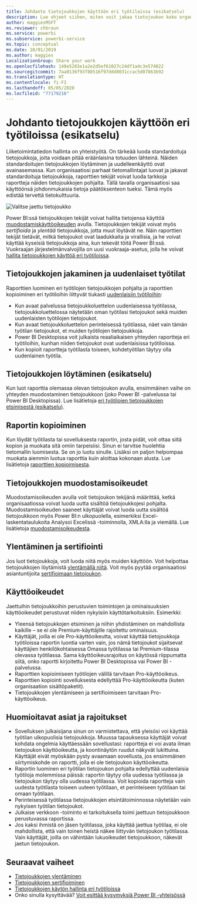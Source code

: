 ```yaml
---
title: Johdanto tietojoukkojen käyttöön eri työtiloissa (esikatselu)
description: Lue ohjeet siihen, miten voit jakaa tietojoukon koko organisaation käyttäjien kanssa. Tämän ansiosta he voivat luoda omissa työtiloissaan raportteja, jotka perustuvat sinun tietojoukkoosi.
author: maggiesMSFT
ms.reviewer: chbraun
ms.service: powerbi
ms.subservice: powerbi-service
ms.topic: conceptual
ms.date: 10/01/2019
ms.author: maggies
LocalizationGroup: Share your work
ms.openlocfilehash: 148e5283e1a2e2d5ef61027c24df1a4c3e574822
ms.sourcegitcommit: 7aa0136f93f88516f97ddd8031ccac5d07863b92
ms.translationtype: HT
ms.contentlocale: fi-FI
ms.lasthandoff: 05/05/2020
ms.locfileid: "77179216"
---
```

# <a name="intro-to-datasets-across-workspaces-preview"></a>Johdanto tietojoukkojen käyttöön eri työtiloissa (esikatselu)

Liiketoimintatiedon hallinta on yhteistyötä. On tärkeää luoda standardoituja tietojoukkoja, joita voidaan pitää eräänlaisina totuuden lähteinä. Näiden standardoitujen tietojoukkojen löytäminen ja uudelleenkäyttö ovat avainasemassa. Kun organisaatiosi parhaat tietomallintajat luovat ja jakavat standardoituja tietojoukkoja, raporttien tekijät voivat luoda tarkkoja raportteja näiden tietojoukkojen pohjalta. Tällä tavalla organisaatiosi saa käyttöönsä johdonmukaisia tietoja päätöksenteon tueksi. Tämä myös edistää tervettä tietokulttuuria.

![Valitse jaettu tietojoukko](media/service-datasets-across-workspaces/power-bi-select-shared-dataset.png)

Power BI:ssä tietojoukkojen tekijät voivat hallita tietojensa käyttöä [muodostamiskäyttöoikeuden](service-datasets-build-permissions.md) avulla. Tietojoukkojen tekijät voivat myös *sertifioida* ja *ylentää* tietojoukkoja, jotta muut löytävät ne. Näin raporttien tekijät tietävät, mitkä tietojoukot ovat laadukkaita ja virallisia, ja he voivat käyttää kyseisiä tietojoukkoja aina, kun tekevät töitä Power BI:ssä. Vuokraajan järjestelmänvalvojilla on uusi vuokraaja-asetus, jolla he voivat [hallita tietojoukkojen käyttöä eri työtiloissa](service-datasets-admin-across-workspaces.md).

## <a name="dataset-sharing-and-the-new-workspace-experience"></a>Tietojoukkojen jakaminen ja uudenlaiset työtilat

Raporttien luominen eri työtilojen tietojoukkojen pohjalta ja raporttien kopioiminen eri työtiloihin liittyvät tiukasti [uudenlaisiin työtiloihin](service-create-the-new-workspaces.md):

- Kun avaat palvelussa tietojoukkoluettelon uudenlaisessa työtilassa, tietojoukkoluettelossa näytetään oman työtilasi tietojoukot sekä muiden uudenlaisten työtilojen tietojoukot. 
- Kun avaat tietojoukkoluettelon perinteisessä työtilassa, näet vain tämän työtilan tietojoukot, et muiden työtilojen tietojoukkoja.
- Power BI Desktopissa voit julkaista reaaliaikaisen yhteyden raportteja eri työtiloihin, kunhan niiden tietojoukot ovat uudenlaisissa työtiloissa.
- Kun kopioit raportteja työtilasta toiseen, kohdetyötilan täytyy olla uudenlainen työtila.

## <a name="discover-datasets-preview"></a>Tietojoukkojen löytäminen (esikatselu)

Kun luot raporttia olemassa olevan tietojoukon avulla, ensimmäinen vaihe on yhteyden muodostaminen tietojoukkoon (joko Power BI -palvelussa tai Power BI Desktopissa). Lue lisätietoja [eri työtilojen tietojoukkojen etsimisestä (esikatselu)](service-datasets-discover-across-workspaces.md).

## <a name="copy-a-report"></a>Raportin kopioiminen

Kun löydät työtilasta tai sovelluksesta raportin, josta pidät, voit ottaa siitä kopion ja muokata sitä omiin tarpeisiisi. Sinun ei tarvitse huolehtia tietomallin luomisesta. Se on jo luotu sinulle. Lisäksi on paljon helpompaa muokata aiemmin luotua raporttia kuin aloittaa kokonaan alusta. Lue lisätietoja [raporttien kopioimisesta](service-datasets-copy-reports.md).

## <a name="build-permission-for-datasets"></a>Tietojoukkojen muodostamisoikeudet

Muodostamisoikeuden avulla voit tietojoukon tekijänä määrittää, ketkä organisaatiossa voivat luoda uutta sisältöä tietojoukkojesi pohjalta. Muodostamisoikeuden saaneet käyttäjät voivat luoda uutta sisältöä tietojoukkoon myös Power BI:n ulkopuolella, esimerkiksi Excel-laskentataulukoita Analysoi Excelissä -toiminnolla, XMLA:lla ja viemällä. Lue lisätietoja [muodostamisoikeudesta](service-datasets-build-permissions.md).

## <a name="promotion-and-certification"></a>Ylentäminen ja sertifiointi

Jos luot tietojoukkoja, voit luoda niitä myös muiden käyttöön. Voit helpottaa tietojoukkojen löytämistä [ylentämällä niitä](service-datasets-promote.md). Voit myös pyytää organisaatiosi asiantuntijoita [sertifioimaan tietojoukon](service-datasets-certify.md).

## <a name="licensing"></a>Käyttöoikeudet

Jaettuihin tietojoukkoihin perustuvien toimintojen ja ominaisuuksien käyttöoikeudet perustuvat niiden nykyisiin käyttötarkoituksiin. Esimerkki:

- Yleensä tietojoukkojen etsiminen ja niihin yhdistäminen on mahdollista kaikille – se ei ole Premium-käyttäjille rajoitettu ominaisuus.
- Käyttäjät, joilla ei ole Pro-käyttöoikeutta, voivat käyttää tietojoukkoja työtiloissa raportin luontia varten vain, jos nämä tietojoukot sijaitsevat käyttäjien henkilökohtaisessa Omassa työtilassa tai Premium-tilassa olevassa työtilassa. Sama käyttöoikeusrajoitus on käytössä riippumatta siitä, onko raportti kirjoitettu Power BI Desktopissa vai Power BI -palvelussa.
- Raporttien kopioimiseen työtilojen välillä tarvitaan Pro-käyttöoikeus.
- Raporttien kopiointi sovelluksesta edellyttää Pro-käyttöoikeutta (kuten organisaation sisältöpaketit).
- Tietojoukkojen ylentämiseen ja sertifioimiseen tarvitaan Pro-käyttöoikeus.

## <a name="considerations-and-limitations"></a>Huomioitavat asiat ja rajoitukset

- Sovelluksen julkaisijana sinun on varmistettava, että yleisösi voi käyttää työtilan ulkopuolisia tietojoukkoja. Muussa tapauksessa käyttäjät voivat kohdata ongelmia käyttäessään sovellustasi: raportteja ei voi avata ilman tietojoukon käyttöoikeutta, ja koontinäytön ruudut näkyvät lukittuina. Käyttäjät eivät myöskään pysty avaamaan sovellusta, jos ensimmäinen siirtymiskohde on raportti, jolla ei ole tietojoukon käyttöoikeutta.
- Raportin luominen eri työtilan tietojoukon pohjalta edellyttää uudenlaisia työtiloja molemmissa päissä: raportin täytyy olla uudessa työtilassa ja tietojoukon täytyy olla uudessa työtilassa. Voit kopioida raportteja vain uudesta työtilasta toiseen uuteen työtilaan, et perinteiseen työtilaan tai omaan työtilaan. 
- Perinteisessä työtilassa tietojoukkojen etsintätoiminnossa näytetään vain nykyisen työtilan tietojoukot.
- Julkaise verkkoon -toiminto ei tarkoituksella toimi jaettuun tietojoukkoon perustuvassa raportissa.
- Jos kaksi ihmistä on jäsen työtilassa, joka käyttää jaettua työtilaa, ei ole mahdollista, että vain toinen heistä näkee liittyvän tietojoukon työtilassa. Vain käyttäjät, joilla on vähintään lukuoikeudet tietojoukkoon, näkevät jaetun tietojoukon. 

## <a name="next-steps"></a>Seuraavat vaiheet

- [Tietojoukkojen ylentäminen](service-datasets-promote.md)
- [Tietojoukkojen sertifioiminen](service-datasets-certify.md)
- [Tietojoukkojen käytön hallinta eri työtiloissa](service-datasets-admin-across-workspaces.md)
- Onko sinulla kysyttävää? [Voit esittää kysymyksiä Power BI -yhteisössä](https://community.powerbi.com/)
